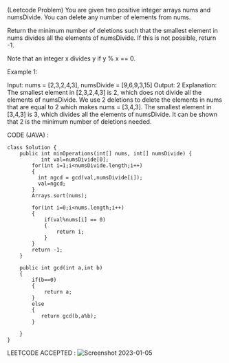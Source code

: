 (Leetcode Problem)
You are given two positive integer arrays nums and numsDivide. You can delete any number of elements from nums.

Return the minimum number of deletions such that the smallest element in nums divides all the elements of numsDivide. If this is not possible, return -1.

Note that an integer x divides y if y % x == 0.

 

Example 1:

Input: nums = [2,3,2,4,3], numsDivide = [9,6,9,3,15]
Output: 2
Explanation: 
The smallest element in [2,3,2,4,3] is 2, which does not divide all the elements of numsDivide.
We use 2 deletions to delete the elements in nums that are equal to 2 which makes nums = [3,4,3].
The smallest element in [3,4,3] is 3, which divides all the elements of numsDivide.
It can be shown that 2 is the minimum number of deletions needed.

CODE (JAVA) :

```
class Solution {
    public int minOperations(int[] nums, int[] numsDivide) {
           int val=numsDivide[0];
        for(int i=1;i<numsDivide.length;i++)
        {
          int ngcd = gcd(val,numsDivide[i]);
          val=ngcd;  
        }
        Arrays.sort(nums);
        
        for(int i=0;i<nums.length;i++)
        {
            if(val%nums[i] == 0)
            {
                return i;
            }
        }
        return -1;
    }
    
    public int gcd(int a,int b)
    {
        if(b==0)
        {
            return a;
        }
        else
        {
           return gcd(b,a%b);    
        }
        
    }
}
```
LEETCODE ACCEPTED :
![Screenshot 2023-01-05](https://user-images.githubusercontent.com/73281015/210772683-9579c168-6ef9-4816-9441-42460a1346d6.png)
